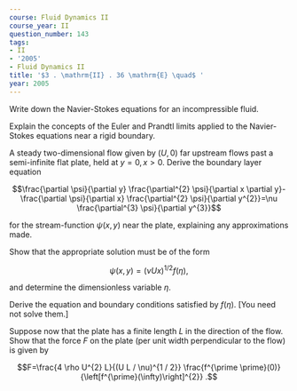 ```yaml
---
course: Fluid Dynamics II
course_year: II
question_number: 143
tags:
- II
- '2005'
- Fluid Dynamics II
title: '$3 . \mathrm{II} . 36 \mathrm{E} \quad$ '
year: 2005
---
```



Write down the Navier-Stokes equations for an incompressible fluid.

Explain the concepts of the Euler and Prandtl limits applied to the Navier-Stokes equations near a rigid boundary.

A steady two-dimensional flow given by $(U, 0)$ far upstream flows past a semi-infinite flat plate, held at $y=0, x>0$. Derive the boundary layer equation

$$\frac{\partial \psi}{\partial y} \frac{\partial^{2} \psi}{\partial x \partial y}-\frac{\partial \psi}{\partial x} \frac{\partial^{2} \psi}{\partial y^{2}}=\nu \frac{\partial^{3} \psi}{\partial y^{3}}$$

for the stream-function $\psi(x, y)$ near the plate, explaining any approximations made.

Show that the appropriate solution must be of the form

$$\psi(x, y)=(\nu U x)^{1 / 2} f(\eta),$$

and determine the dimensionless variable $\eta$.

Derive the equation and boundary conditions satisfied by $f(\eta)$. [You need not solve them.]

Suppose now that the plate has a finite length $L$ in the direction of the flow. Show that the force $F$ on the plate (per unit width perpendicular to the flow) is given by

$$F=\frac{4 \rho U^{2} L}{(U L / \nu)^{1 / 2}} \frac{f^{\prime \prime}(0)}{\left[f^{\prime}(\infty)\right]^{2}} .$$